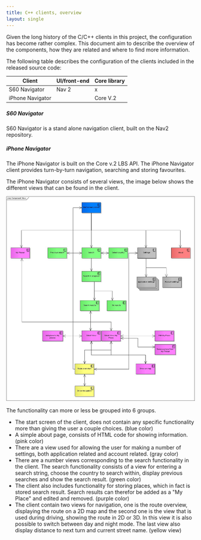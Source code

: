 ```yaml
---
title: C++ clients, overview
layout: single
---
```


Given the long history of the C/C++ clients in this project, the configuration has become rather complex. This document aim to describe the overview of the components, how they are related and where to find more information.

The following table describes the configuration of the clients included in the released source code:

 | Client           | UI/front-end | Core library | 
 | ------           | ------------ | ------------ | 
 | S60 Navigator    | Nav 2        | x            | 
 | iPhone Navigator |              | Core V.2     | 

##### S60 Navigator

S60 Navigator is a stand alone navigation client, built on the Nav2 repository.

##### iPhone Navigator

The iPhone Navigator is built on the Core v.2 LBS API. The iPhone Navigator
client provides turn-by-turn navigation, searching and storing favourites.

The iPhone Navigator consists of several views, the image below shows the
different views that can be found in the client.

![iphoneviews](/images/iphoneviews.jpg)

The functionality can more or less be grouped into 6 groups.

* The start screen of the client, does not contain any specific functionality more than giving the user a couple choices. (blue color)
* A simple about page, consists of HTML code for showing information. (pink color)
* There are a view used for allowing the user for making a number of settings, both application related and account related. (gray color)
* There are a number views corresponding to the search functionality in the client. The search functionality consists of a view for entering a search string, choose the country to search within, display previous searches and show the search result. (green color)
* The client also includes functionality for storing places, which in fact is stored search result. Search results can therefor be added as a "My Place" and edited and removed. (purple color)
* The client contain two views for navigation, one is the route overview, displaying the route on a 2D map and the second one is the view that is used during driving, showing the route in 2D or 3D. In this view it is also possible to switch between day and night mode. The last view also display distance to next turn and current street name. (yellow view)

